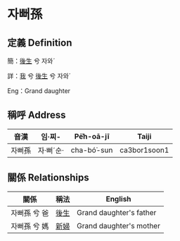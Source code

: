 # 자뻐孫
## 定義 Definition
簡：[後生](member19.md) 兮 자와ˊ

詳：[我](member1.md) 兮 [後生](member19.md) 兮 자와ˊ

Eng：Grand daughter

## 稱呼 Address

音漢 | 임·찌- | Pe̍͘h-oā-jī | Taiji
--- | --- | --- | --- 
자뻐孫 | 자·뻐ˊ순· | cha-bó͘-sun | ca3bor1soon1 


## 關係 Relationships

關係 | 稱法 | English
--- | --- | --- 
자뻐孫 兮 爸 | [後生](member19.md) | Grand daughter's father
자뻐孫 兮 媽 | [新婦](member52.md) | Grand daughter's mother
